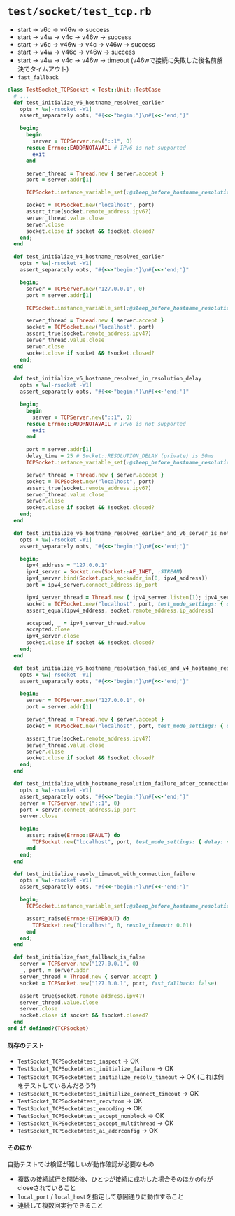 # `test/socket/test_tcp.rb`
- start -> v6c -> v46w -> success
- start -> v4w -> v4c -> v46w -> success
- start -> v6c -> v46w -> v4c -> v46w -> success
- start -> v4w -> v46c -> v46w -> success
- start -> v4w -> v4c -> v46w -> timeout (v46wで接続に失敗した後名前解決でタイムアウト)
- `fast_fallback`

```ruby
class TestSocket_TCPSocket < Test::Unit::TestCase
  # ...
  def test_initialize_v6_hostname_resolved_earlier
    opts = %w[-rsocket -W1]
    assert_separately opts, "#{<<-"begin;"}\n#{<<-'end;'}"

    begin;
      begin
        server = TCPServer.new("::1", 0)
      rescue Errno::EADDRNOTAVAIL # IPv6 is not supported
        exit
      end

      server_thread = Thread.new { server.accept }
      port = server.addr[1]

      TCPSocket.instance_variable_set(:@sleep_before_hostname_resolution, { ipv6: 0, ipv4: 1000 })

      socket = TCPSocket.new("localhost", port)
      assert_true(socket.remote_address.ipv6?)
      server_thread.value.close
      server.close
      socket.close if socket && !socket.closed?
    end;
  end

  def test_initialize_v4_hostname_resolved_earlier
    opts = %w[-rsocket -W1]
    assert_separately opts, "#{<<-"begin;"}\n#{<<-'end;'}"

    begin;
      server = TCPServer.new("127.0.0.1", 0)
      port = server.addr[1]

      TCPSocket.instance_variable_set(:@sleep_before_hostname_resolution, { ipv6: 1000, ipv4: 0 })

      server_thread = Thread.new { server.accept }
      socket = TCPSocket.new("localhost", port)
      assert_true(socket.remote_address.ipv4?)
      server_thread.value.close
      server.close
      socket.close if socket && !socket.closed?
    end;
  end

  def test_initialize_v6_hostname_resolved_in_resolution_delay
    opts = %w[-rsocket -W1]
    assert_separately opts, "#{<<-"begin;"}\n#{<<-'end;'}"

    begin;
      begin
        server = TCPServer.new("::1", 0)
      rescue Errno::EADDRNOTAVAIL # IPv6 is not supported
        exit
      end

      port = server.addr[1]
      delay_time = 25 # Socket::RESOLUTION_DELAY (private) is 50ms
      TCPSocket.instance_variable_set(:@sleep_before_hostname_resolution, { ipv6: delay_time, ipv4: 0 })

      server_thread = Thread.new { server.accept }
      socket = TCPSocket.new("localhost", port)
      assert_true(socket.remote_address.ipv6?)
      server_thread.value.close
      server.close
      socket.close if socket && !socket.closed?
    end;
  end

  def test_initialize_v6_hostname_resolved_earlier_and_v6_server_is_not_listening
    opts = %w[-rsocket -W1]
    assert_separately opts, "#{<<-"begin;"}\n#{<<-'end;'}"

    begin;
      ipv4_address = "127.0.0.1"
      ipv4_server = Socket.new(Socket::AF_INET, :STREAM)
      ipv4_server.bind(Socket.pack_sockaddr_in(0, ipv4_address))
      port = ipv4_server.connect_address.ip_port

      ipv4_server_thread = Thread.new { ipv4_server.listen(1); ipv4_server.accept }
      socket = TCPSocket.new("localhost", port, test_mode_settings: { delay: { ipv4: 10 } })
      assert_equal(ipv4_address, socket.remote_address.ip_address)

      accepted, _ = ipv4_server_thread.value
      accepted.close
      ipv4_server.close
      socket.close if socket && !socket.closed?
    end;
  end

  def test_initialize_v6_hostname_resolution_failed_and_v4_hostname_resolution_is_success
    opts = %w[-rsocket -W1]
    assert_separately opts, "#{<<-"begin;"}\n#{<<-'end;'}"

    begin;
      server = TCPServer.new("127.0.0.1", 0)
      port = server.addr[1]

      server_thread = Thread.new { server.accept }
      socket = TCPSocket.new("localhost", port, test_mode_settings: { delay: { ipv4: 10 }, fail: { ipv6: true } })

      assert_true(socket.remote_address.ipv4?)
      server_thread.value.close
      server.close
      socket.close if socket && !socket.closed?
    end;
  end

  def test_initialize_with_hostname_resolution_failure_after_connection_failure
    opts = %w[-rsocket -W1]
    assert_separately opts, "#{<<-"begin;"}\n#{<<-'end;'}"
    server = TCPServer.new("::1", 0)
    port = server.connect_address.ip_port
    server.close

    begin;
      assert_raise(Errno::EFAULT) do
        TCPSocket.new("localhost", port, test_mode_settings: { delay: { ipv4: 100 }, error: { ipv4: Errno::EFAULT } })
      end
    end;
  end

  def test_initialize_resolv_timeout_with_connection_failure
    opts = %w[-rsocket -W1]
    assert_separately opts, "#{<<-"begin;"}\n#{<<-'end;'}"

    begin;
      TCPSocket.instance_variable_set(:@sleep_before_hostname_resolution, { ipv6: 1000, ipv4: 0 })

      assert_raise(Errno::ETIMEDOUT) do
        TCPSocket.new("localhost", 0, resolv_timeout: 0.01)
      end
    end;
  end

  def test_initialize_fast_fallback_is_false
    server = TCPServer.new("127.0.0.1", 0)
    _, port, = server.addr
    server_thread = Thread.new { server.accept }
    socket = TCPSocket.new("127.0.0.1", port, fast_fallback: false)

    assert_true(socket.remote_address.ipv4?)
    server_thread.value.close
    server.close
    socket.close if socket && !socket.closed?
  end
end if defined?(TCPSocket)
```

#### 既存のテスト
- `TestSocket_TCPSocket#test_inspect` -> OK
- `TestSocket_TCPSocket#test_initialize_failure` -> OK
- `TestSocket_TCPSocket#test_initialize_resolv_timeout` -> OK (これは何をテストしているんだろう?)
- `TestSocket_TCPSocket#test_initialize_connect_timeout` -> OK
- `TestSocket_TCPSocket#test_recvfrom` -> OK
- `TestSocket_TCPSocket#test_encoding` -> OK
- `TestSocket_TCPSocket#test_accept_nonblock` -> OK
- `TestSocket_TCPSocket#test_accept_multithread` -> OK
- `TestSocket_TCPSocket#test_ai_addrconfig` -> OK

#### そのほか
自動テストでは検証が難しいが動作確認が必要なもの

- 複数の接続試行を開始後、ひとつが接続に成功した場合そのほかのfdがcloseされていること
- `local_port` / `local_host`を指定して意図通りに動作すること
- 連続して複数回実行できること

